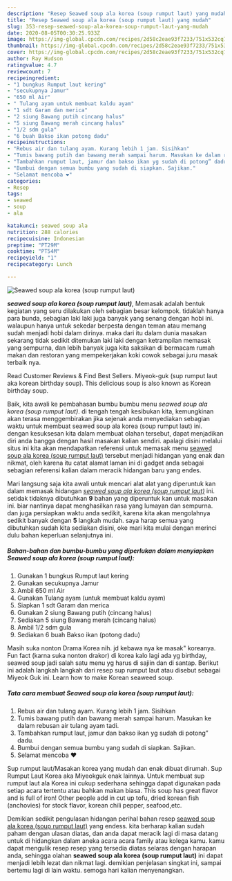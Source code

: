 ```yaml
---
description: "Resep Seawed soup ala korea (soup rumput laut) yang mudah"
title: "Resep Seawed soup ala korea (soup rumput laut) yang mudah"
slug: 353-resep-seawed-soup-ala-korea-soup-rumput-laut-yang-mudah
date: 2020-08-05T00:30:25.933Z
image: https://img-global.cpcdn.com/recipes/2d58c2eae93f7233/751x532cq70/seawed-soup-ala-korea-soup-rumput-laut-foto-resep-utama.jpg
thumbnail: https://img-global.cpcdn.com/recipes/2d58c2eae93f7233/751x532cq70/seawed-soup-ala-korea-soup-rumput-laut-foto-resep-utama.jpg
cover: https://img-global.cpcdn.com/recipes/2d58c2eae93f7233/751x532cq70/seawed-soup-ala-korea-soup-rumput-laut-foto-resep-utama.jpg
author: Ray Hudson
ratingvalue: 4.7
reviewcount: 7
recipeingredient:
- "1 bungkus Rumput laut kering"
- "secukupnya Jamur"
- "650 ml Air"
- " Tulang ayam untuk membuat kaldu ayam"
- "1 sdt Garam dan merica"
- "2 siung Bawang putih cincang halus"
- "5 siung Bawang merah cincang halus"
- "1/2 sdm gula"
- "6 buah Bakso ikan potong dadu"
recipeinstructions:
- "Rebus air dan tulang ayam. Kurang lebih 1 jam. Sisihkan"
- "Tumis bawang putih dan bawang merah sampai harum. Masukan ke dalam rebusan air tulang ayam tadi."
- "Tambahkan rumput laut, jamur dan bakso ikan yg sudah di potong” dadu."
- "Bumbui dengan semua bumbu yang sudah di siapkan. Sajikan."
- "Selamat mencoba ❤️"
categories:
- Resep
tags:
- seawed
- soup
- ala

katakunci: seawed soup ala 
nutrition: 288 calories
recipecuisine: Indonesian
preptime: "PT29M"
cooktime: "PT54M"
recipeyield: "1"
recipecategory: Lunch

---
```



![Seawed soup ala korea (soup rumput laut)](https://img-global.cpcdn.com/recipes/2d58c2eae93f7233/751x532cq70/seawed-soup-ala-korea-soup-rumput-laut-foto-resep-utama.jpg)

<b><i>seawed soup ala korea (soup rumput laut)</i></b>, Memasak adalah bentuk kegiatan yang seru dilakukan oleh sebagian besar kelompok. tidaklah hanya para bunda, sebagian laki laki juga banyak yang senang dengan hobi ini. walaupun hanya untuk sekedar berpesta dengan teman atau memang sudah menjadi hobi dalam dirinya. maka dari itu dalam dunia masakan sekarang tidak sedikit ditemukan laki laki dengan ketrampilan memasak yang sempurna, dan lebih banyak juga kita saksikan di bermacam rumah makan dan restoran yang mempekerjakan koki cowok sebagai juru masak terbaik nya.

Read Customer Reviews &amp; Find Best Sellers. Miyeok-guk (sup rumput laut aka korean birthday soup). This delicious soup is also known as Korean birthday soup.

Baik, kita awali ke pembahasan bumbu bumbu menu <i>seawed soup ala korea (soup rumput laut)</i>. di tengah tengah kesibukan kita, kemungkinan akan terasa menggembirakan jika sejenak anda menyediakan sebagian waktu untuk membuat seawed soup ala korea (soup rumput laut) ini. dengan kesuksesan kita dalam membuat olahan tersebut, dapat menjadikan diri anda bangga dengan hasil masakan kalian sendiri. apalagi disini melalui situs ini kita akan mendapatkan referensi untuk memasak menu <u>seawed soup ala korea (soup rumput laut)</u> tersebut menjadi hidangan yang enak dan nikmat, oleh karena itu catat alamat laman ini di gadget anda sebagai sebagian referensi kalian dalam meracik hidangan baru yang endes.


Mari langsung saja kita awali untuk mencari alat alat yang diperuntuk kan dalam memasak hidangan <u><i>seawed soup ala korea (soup rumput laut)</i></u> ini. setidak tidaknya dibutuhkan <b>9</b> bahan yang diperuntuk kan untuk masakan ini. biar nantinya dapat menghasilkan rasa yang lumayan dan sempurna. dan juga persiapkan waktu anda sedikit, karena kita akan mengolahnya sedikit banyak dengan <b>5</b> langkah mudah. saya harap semua yang dibutuhkan sudah kita sediakan disini, oke mari kita mulai dengan merinci dulu bahan keperluan selanjutnya ini.

<!--inarticleads1-->

##### Bahan-bahan dan bumbu-bumbu yang diperlukan dalam menyiapkan Seawed soup ala korea (soup rumput laut):

1. Gunakan 1 bungkus Rumput laut kering
1. Gunakan secukupnya Jamur
1. Ambil 650 ml Air
1. Gunakan  Tulang ayam (untuk membuat kaldu ayam)
1. Siapkan 1 sdt Garam dan merica
1. Gunakan 2 siung Bawang putih (cincang halus)
1. Sediakan 5 siung Bawang merah (cincang halus)
1. Ambil 1/2 sdm gula
1. Sediakan 6 buah Bakso ikan (potong dadu)


Masih suka nonton Drama Korea nih. jd kebawa nya ke masak&#34; koreanya. Fun fact (karna suka nonton drakor) di korea kalo lagi ada yg birthday, seawed soup jadi salah satu menu yg harus di sajiin dan di santap. Berikut ini adalah langkah langkah dari resep sup rumput laut atau disebut sebagai Miyeok Guk ini. Learn how to make Korean seaweed soup. 

<!--inarticleads2-->

##### Tata cara membuat Seawed soup ala korea (soup rumput laut):

1. Rebus air dan tulang ayam. Kurang lebih 1 jam. Sisihkan
1. Tumis bawang putih dan bawang merah sampai harum. Masukan ke dalam rebusan air tulang ayam tadi.
1. Tambahkan rumput laut, jamur dan bakso ikan yg sudah di potong” dadu.
1. Bumbui dengan semua bumbu yang sudah di siapkan. Sajikan.
1. Selamat mencoba ❤️


Sup rumput laut/Masakan korea yang mudah dan enak dibuat dirumah. Sup Rumput Laut Korea aka Miyeokguk enak lainnya. Untuk membuat sup rumput laut ala Korea ini cukup sederhana sehingga dapat digunakan pada setiap acara tertentu atau bahkan makan biasa. This soup has great flavor and is full of iron! Other people add in cut up tofu, dried korean fish (anchovies) for stock flavor, korean chili pepper, seafood,etc. 

Demikian sedikit pengulasan hidangan perihal bahan resep <u>seawed soup ala korea (soup rumput laut)</u> yang endess. kita berharap kalian sudah paham dengan ulasan diatas, dan anda dapat meracik lagi di masa datang untuk di hidangkan dalam aneka acara acara family atau kolega kamu. kamu dapat mengulik resep resep yang tersedia diatas selaras dengan harapan anda, sehingga olahan <b>seawed soup ala korea (soup rumput laut)</b> ini dapat menjadi lebih lezat dan nikmat lagi. demikian penjelasan singkat ini, sampai bertemu lagi di lain waktu. semoga hari kalian menyenangkan.
